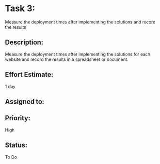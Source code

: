 # Task 3:
Measure the deployment times after implementing the solutions and record the results

## Description:
Measure the deployment times after implementing the solutions for each website and record the results in a spreadsheet or document.

## Effort Estimate:
1 day

## Assigned to:

## Priority: 
High

## Status: 
To Do

